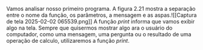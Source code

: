 Vamos analisar nosso primeiro programa. A figura 2.21 mostra a separação entre o nome da função, os parâmetros, a mensagem e as aspas.![[Captura de tela 2025-02-02 065539.png]]
A função *print* informa que vamos exibir algo na tela. Sempre que quisermos mostrar algo ara o usuário do computador, como uma mensagem, uma pergunta ou o resultado de uma operação de calculo, utilizaremos a função *print*. 